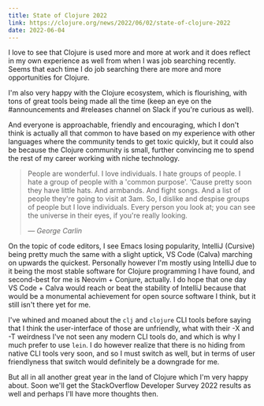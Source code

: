 ```yaml
---
title: State of Clojure 2022
link: https://clojure.org/news/2022/06/02/state-of-clojure-2022
date: 2022-06-04
---
```


I love to see that Clojure is used more and more at work and it does reflect in my own experience as well from when I was job searching recently. Seems that each time I do job searching there are more and more opportunities for Clojure. 

I'm also very happy with the Clojure ecosystem, which is flourishing, with tons of great tools being made all the time (keep an eye on the #announcements and #releases channel on Slack if you're curious as well).

And everyone is approachable, friendly and encouraging, which I don't think is actually all that common to have based on my experience with other languages where the community tends to get toxic quickly, but it could also be because the Clojure community is small, further convincing me to spend the rest of my career working with niche technology.

> People are wonderful. I love individuals. I hate groups of people. I hate a group of people with a 'common purpose'. 'Cause pretty soon they have little hats. And armbands. And fight songs. And a list of people they're going to visit at 3am. So, I dislike and despise groups of people but I love individuals. Every person you look at; you can see the universe in their eyes, if you're really looking.
> 
> _&mdash; George Carlin_

On the topic of code editors, I see Emacs losing popularity, IntelliJ (Cursive) being pretty much the same with a slight uptick, VS Code (Calva) marching on upwards the quickest. Personally however I'm mostly using IntelliJ due to it being the most stable software for Clojure programming I have found, and second-best for me is Neovim + Conjure, actually. I do hope that one day VS Code + Calva would reach or beat the stability of IntelliJ because that would be a monumental achievement for open source software I think, but it still isn't there yet for me.

I've whined and moaned about the `clj` and `clojure` CLI tools before saying that I think the user-interface of those are unfriendly, what with their -X and -T weirdness I've not seen any modern CLI tools do, and which is why I much prefer to use `lein`. I do however realize that there is no hiding from native CLI tools very soon, and so I must switch as well, but in terms of user friendlyness that switch would definitely be a downgrade for me.

But all in all another great year in the land of Clojure which I'm very happy about. Soon we'll get the StackOverflow Developer Survey 2022 results as well and perhaps I'll have more thoughts then.

